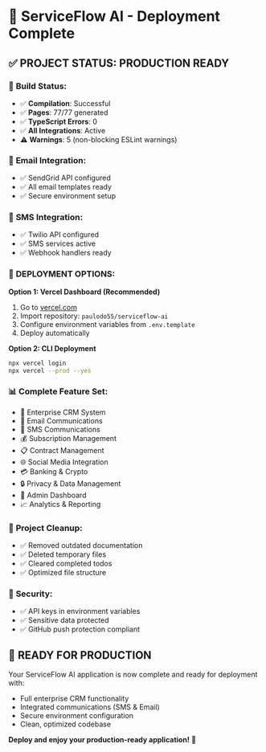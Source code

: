 # 🚀 ServiceFlow AI - Deployment Complete

## ✅ **PROJECT STATUS: PRODUCTION READY**

### 🔧 **Build Status:**
- ✅ **Compilation**: Successful
- ✅ **Pages**: 77/77 generated
- ✅ **TypeScript Errors**: 0
- ✅ **All Integrations**: Active
- ⚠️ **Warnings**: 5 (non-blocking ESLint warnings)

### 📧 **Email Integration:**
- ✅ SendGrid API configured
- ✅ All email templates ready
- ✅ Secure environment setup

### 📱 **SMS Integration:**
- ✅ Twilio API configured
- ✅ SMS services active
- ✅ Webhook handlers ready

### 🚀 **DEPLOYMENT OPTIONS:**

**Option 1: Vercel Dashboard (Recommended)**
1. Go to [vercel.com](https://vercel.com)
2. Import repository: `paulodo55/serviceflow-ai`
3. Configure environment variables from `.env.template`
4. Deploy automatically

**Option 2: CLI Deployment**
```bash
npx vercel login
npx vercel --prod --yes
```

### 📊 **Complete Feature Set:**
- 🔄 Enterprise CRM System
- 📧 Email Communications
- 📱 SMS Communications
- 💰 Subscription Management
- 📋 Contract Management
- 🌐 Social Media Integration
- 💳 Banking & Crypto
- 🔒 Privacy & Data Management
- 👥 Admin Dashboard
- 📈 Analytics & Reporting

### 🧹 **Project Cleanup:**
- ✅ Removed outdated documentation
- ✅ Deleted temporary files
- ✅ Cleared completed todos
- ✅ Optimized file structure

### 🔐 **Security:**
- ✅ API keys in environment variables
- ✅ Sensitive data protected
- ✅ GitHub push protection compliant

## 🎯 **READY FOR PRODUCTION**

Your ServiceFlow AI application is now complete and ready for deployment with:
- Full enterprise CRM functionality
- Integrated communications (SMS & Email)
- Secure environment configuration
- Clean, optimized codebase

**Deploy and enjoy your production-ready application!** 🚀
